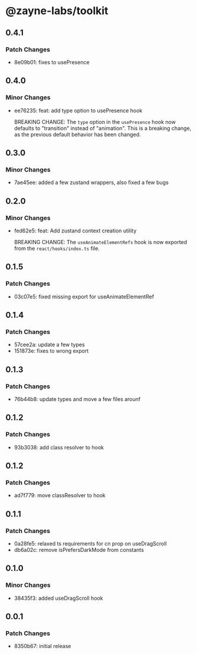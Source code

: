 # @zayne-labs/toolkit

## 0.4.1

### Patch Changes

-  8e09b01: fixes to usePresence

## 0.4.0

### Minor Changes

-  ee76235: feat: add type option to usePresence hook

   BREAKING CHANGE: The `type` option in the `usePresence` hook now defaults to "transition" instead of "animation". This is a breaking change, as the previous default behavior has been changed.

## 0.3.0

### Minor Changes

-  7ae45ee: added a few zustand wrappers, also fixed a few bugs

## 0.2.0

### Minor Changes

-  fed62e5: feat: Add zustand context creation utility

   BREAKING CHANGE: The `useAnimateElementRefs` hook is now exported from the `react/hooks/index.ts` file.

## 0.1.5

### Patch Changes

-  03c07e5: fixed missing export for useAnimateElementRef

## 0.1.4

### Patch Changes

-  57cee2a: update a few types
-  151873e: fixes to wrong export

## 0.1.3

### Patch Changes

-  76b44b8: update types and move a few files arounf

## 0.1.2

### Patch Changes

-  93b3038: add class resolver to hook

## 0.1.2

### Patch Changes

-  ad7f779: move classResolver to hook

## 0.1.1

### Patch Changes

-  0a28fe5: relaxed ts requirements for cn prop on useDragScroll
-  db6a02c: remove isPrefersDarkMode from constants

## 0.1.0

### Minor Changes

-  38435f3: added useDragScroll hook

## 0.0.1

### Patch Changes

-  8350b67: initial release
